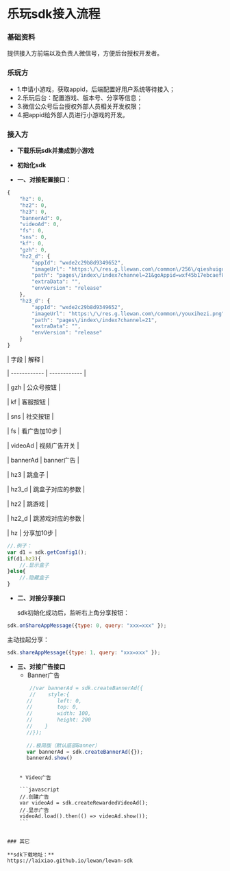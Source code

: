 
# 乐玩sdk接入流程

### 基础资料
提供接入方前端以及负责人微信号，方便后台授权开发者。

### 乐玩方

* 1.申请小游戏，获取appid，后端配置好用户系统等待接入；
* 2.乐玩后台：配置游戏、版本号、分享等信息；
* 3.微信公众号后台授权外部人员相关开发权限；
* 4.把appid给外部人员进行小游戏的开发。

### 接入方
                
+ **下载乐玩sdk并集成到小游戏**
+ **初始化sdk**

+ **一、对接配置接口：**
```javascript
{
    "hz": 0,
    "hz2": 0,
    "hz3": 0,
    "bannerAd": 0,
    "videoAd": 0,
    "fs": 0,
    "sns": 0,
    "kf": 0,
    "gzh": 0,
    "hz2_d": {
        "appId": "wxde2c29b8d9349652",
        "imageUrl": "https:\/\/res.g.llewan.com\/common\/256\/qieshuiguoicon.png",
        "path": "pages\/index\/index?channel=21&goAppid=wxf45b17ebcaef8085&goPath=QUESTIONsidEQUAL49",
        "extraData": "",
        "envVersion": "release"
    },
    "hz3_d": {
        "appId": "wxde2c29b8d9349652",
        "imageUrl": "https:\/\/res.g.llewan.com\/common\/youxihezi.png",
        "path": "pages\/index\/index?channel=21",
        "extraData": "",
        "envVersion": "release"
    }
}
```
| 字段  | 解释  |

| ------------ | ------------ |

| gzh  | 公众号按钮  |

| kf  | 客服按钮  |

| sns  |  社交按钮 |

| fs  |  看广告加10步 |

| videoAd  | 视频广告开关  |

| bannerAd  | banner广告  |

| hz3  |  跳盒子 |

| hz3_d  |  跳盒子对应的参数 |

|  hz2 | 跳游戏  |

|  hz2_d | 跳游戏对应的参数  |

|  hz | 分享加10步  |


```javascript
//.例子：
var d1 = sdk.getConfig1();
if(d1.hz3){
	//.显示盒子
}else{
	//.隐藏盒子
}
```

+ **二、对接分享接口**
    
	sdk初始化成功后，监听右上角分享按钮：
```javascript
sdk.onShareAppMessage({type: 0, query: "xxx=xxx" });
```
主动拉起分享：
```javascript
sdk.shareAppMessage({type: 1, query: "xxx=xxx" });
```
	
+ **三、对接广告接口**
    * Banner广告
	```javascript
		//var bannerAd = sdk.createBannerAd({
        //    style:{
       //        left: 0,
       //        top: 0,
       //        width: 100,
       //        height: 200
       //    }
       //});
      
       //.极简版（默认底部Banner）
       var bannerAd = sdk.createBannerAd({});
       bannerAd.show()
```

	* Video广告

	```javascript
	//.创建广告
	var videoAd = sdk.createRewardedVideoAd();
	//.显示广告
	videoAd.load().then(() => videoAd.show());
	```


### 其它

**sdk下载地址：**
https://laixiao.github.io/lewan/lewan-sdk